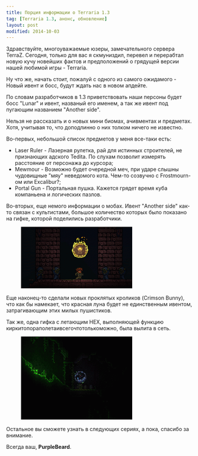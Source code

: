 ```yaml
---
title: Порция информации о Terraria 1.3
tag: [Terraria 1.3, анонс, обновление]
layout: post
modified: 2014-10-03
---
```


Здравствуйте, многоуважаемые юзеры, замечательного сервера TerraZ. Сегодня, только для вас я скмуниздил, перевел и перерабтал новую кучу новейших фактов и предположений о грядущей версии нашей любимой игры - Terraria.

Ну что же, начать стоит, пожалуй с одного из самого ожидамого - Новый ивент и босс, будут ждать нас в новом апдейте.

По словам разработчиков в 1.3 приветствовать наши персоны будет босс "Lunar" и ивент, названый его именем, а так же ивент под пугающим названием "Another side".


Нельзя не рассказать и о новых мини биомах, ачивментах и предметах. Хотя, учитывая то, что доподлинно о них толком ничего не известно.


Во-первых, небольшой список предметов у меня все-таки есть:
* Laser Ruler - Лазерная рулетка, рай для истинных строителей, не признающих адского Tedita. По слухам позволит измерять расстояние от персонажа до курсора;
* Mewmour - Возможно будет очередной меч, при ударе слышны чудовищные "мяу" неведомого кота. Чем-то созвучно с Frostmourn-ом или Excalibur?;
* Portal Gun - Портальная пушка. Кажется грядет время куба компаньена и логических пазлов.


Во-вторых, еще немого информации о мобах. Ивент "Another side" как-то связан с культистами, большое количество которых было показано на гифке, которой поделились разработчики.

<figure>
	<a href="/images/posts/1.3-obnovlenie/Cultist.gif"><img src="/images/posts/1.3-obnovlenie/Cultist-300x166.gif" alt=""></a>
</figure>


Еще наконец-то сделали новых проклятых кроликов (Crimson Bunny), что как бы намекает, что красная луна будет не единственным ивентом, затрагивающим этих милых пушистиков.

Так же, одна гифка с летающим НЕХ, выполняющей функцию киркитопораполетаивсегочтотолькоможно, была вылита в сеть. 
<figure>
	<a href="/images/posts/1.3-obnovlenie/ColorlessMarriedHarrierhawk.gif"><img src="/images/posts/1.3-obnovlenie/ColorlessMarriedHarrierhawk-300x224.gif" alt=""></a>
</figure>

  
Остальное вы сможете узнать в следующих сериях, а пока, спасибо за внимание.

Всегда ваш, **PurpleBeard**.
